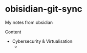 # obisidian-git-sync

My notes from obsidian

Content
- Cybersecurity & Virtualisation
  - [](Cybersecurity-Virtualisation/Sample.md)
